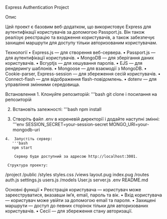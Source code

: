 Express Authentication Project

Опис

Цей проект є базовим веб-додатком, що використовує Express для аутентифікації користувачів за допомогою Passport.js. Він також реалізує реєстрацію та входження користувачів, а також забезпечує захищені маршрути для доступу тільки авторизованим користувачам.

Технології
	•	Express.js — для створення веб-сервера.
	•	Passport.js — для аутентифікації користувачів.
	•	MongoDB — для зберігання даних користувачів.
	•	Bcryptjs — для хешування паролів.
	•	EJS — для рендерингу шаблонів.
	•	Mongoose — для взаємодії з MongoDB.
	•	Cookie-parser, Express-session — для збереження сесій користувачів.
	•	Connect-flash — для відображення flash-повідомлень.
	•	dotenv — для управління змінними середовища.

Встановлення
	1.	Клонуйте репозиторій:
       '''bash
       git clone і посилання на репозиторій
  
  2.	Встановіть залежності:
       '''bash
    	npm install
 
  3.	Створіть файл .env в кореневій директорії і додайте наступні змінні:
       '''env
    	SESSION_SECRET=your-session-secret
      MONGO_URI=your-mongodb-uri

	4.	Запустіть сервер:
       '''bash
       npm start

    	Сервер буде доступний за адресою http://localhost:3001.

     Структура проекту:
/project
  /public
    /styles
      styles.css
  /views
    layout.pug
    index.pug
  /routes
    auth.js
    settings.js
    users.js
  /models
    User.js
  server.js
  .env
  README.md
  
  Основні функції
	•	Реєстрація користувача — користувач може зареєструватися, вказавши ім’я, email, пароль та вік.
	•	Вхід користувача — користувач може увійти за допомогою email та пароля.
	•	Захищені маршрути — доступ до певних сторінок тільки для авторизованих користувачів.
	•	Сесії — для збереження стану авторизації.


 	
